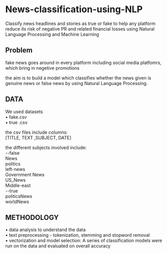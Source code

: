 # News-classification-using-NLP
Classify news headlines and stories as true or fake to help any platform reduce its risk of negative PR and related financial losses using Natural Language Processing and Machine Learning

## Problem
fake news goes around in every platform including social media platfomrs, which bring in negetive promotions

the aim is to build a model which classifies whether the news given is genuine news or false news by using Natural Language Processing.

## DATA

We used datasets<br/>
• fake.csv<br/>
• true .csv

the csv files include columns:<br/>
[TITLE, TEXT ,SUBJECT, DATE]

the different subjects involved include:<br/>
--false<br/>
News<br/>
politics<br/>
left-news<br/>
Government News<br/>
US_News<br/>
Middle-east<br/>
--true<br/>
politicsNews<br/>
worldNews<br/>

## METHODOLOGY
• data analysis to understand the data<br/>
• text preprocessing - tokenization, stemming and stopword removal<br/>
• vectorization and model selection: A series of classification models were run on the data and evaluated on overall accuracy<br/>
